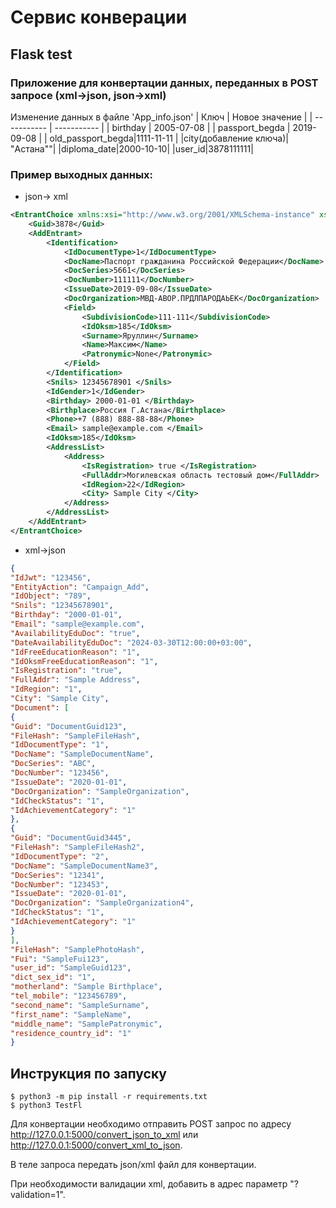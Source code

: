 # Сервис конверации
## Flask test
### Приложение для конвертации данных, переданных в POST запросе (xml->json, json->xml)

Изменение данных в файле 'App_info.json'
| Ключ | Новое значение |
| ----------- | ----------- |
| birthday   | 2005-07-08  |
| passport_begda    | 2019-09-08   |
|  old_passport_begda|1111-11-11 |
|city(добавление ключа)| "Астана""|
|diploma_date|2000-10-10|
|user_id|3878111111|

### Пример выходных данных:
- json-> xml
```xml
<EntrantChoice xmlns:xsi="http://www.w3.org/2001/XMLSchema-instance" xsi:noNamespaceSchemaLocation="example_schema.xsd">
    <Guid>3878</Guid>
    <AddEntrant>
        <Identification>
            <IdDocumentType>1</IdDocumentType>
            <DocName>Паспорт гражданина Российской Федерации</DocName>
            <DocSeries>5661</DocSeries>
            <DocNumber>111111</DocNumber>
            <IssueDate>2019-09-08</IssueDate>
            <DocOrganization>МВД-АВОР.ПРДЛПАРОДАЬЕК</DocOrganization>
            <Field>
                <SubdivisionCode>111-111</SubdivisionCode>
                <IdOksm>185</IdOksm>
                <Surname>Яруллин</Surname>
                <Name>Максим</Name>
                <Patronymic>None</Patronymic>
            </Field>
        </Identification>
        <Snils> 12345678901 </Snils>
        <IdGender>1</IdGender>
        <Birthday> 2000-01-01 </Birthday>
        <Birthplace>Россия Г.Астана</Birthplace>
        <Phone>+7 (888) 888-88-88</Phone>
        <Email> sample@example.com </Email>
        <IdOksm>185</IdOksm>
        <AddressList>
            <Address>
                <IsRegistration> true </IsRegistration>
                <FullAddr>Могилевская область тестовый дом</FullAddr>
                <IdRegion>22</IdRegion>
                <City> Sample City </City>
            </Address>
        </AddressList>
    </AddEntrant>
</EntrantChoice>
```

- xml->json
``` json
{
"IdJwt": "123456",
"EntityAction": "Campaign_Add",
"IdObject": "789",
"Snils": "12345678901",
"Birthday": "2000-01-01",
"Email": "sample@example.com",
"AvailabilityEduDoc": "true",
"DateAvailabilityEduDoc": "2024-03-30T12:00:00+03:00",
"IdFreeEducationReason": "1",
"IdOksmFreeEducationReason": "1",
"IsRegistration": "true",
"FullAddr": "Sample Address",
"IdRegion": "1",
"City": "Sample City",
"Document": [
{
"Guid": "DocumentGuid123",
"FileHash": "SampleFileHash",
"IdDocumentType": "1",
"DocName": "SampleDocumentName",
"DocSeries": "ABC",
"DocNumber": "123456",
"IssueDate": "2020-01-01",
"DocOrganization": "SampleOrganization",
"IdCheckStatus": "1",
"IdAchievementCategory": "1"
},
{
"Guid": "DocumentGuid3445",
"FileHash": "SampleFileHash2",
"IdDocumentType": "2",
"DocName": "SampleDocumentName3",
"DocSeries": "12341",
"DocNumber": "123453",
"IssueDate": "2020-01-01",
"DocOrganization": "SampleOrganization4",
"IdCheckStatus": "1",
"IdAchievementCategory": "1"
}
],
"FileHash": "SamplePhotoHash",
"Fui": "SampleFui123",
"user_id": "SampleGuid123",
"dict_sex_id": "1",
"motherland": "Sample Birthplace",
"tel_mobile": "123456789",
"second_name": "SampleSurname",
"first_name": "SampleName",
"middle_name": "SamplePatronymic",
"residence_country_id": "1"
}
```


## Инструкция по запуску
```
$ python3 -m pip install -r requirements.txt
$ python3 TestFl
```

Для конвертации необходимо отправить POST запрос по адресу http://127.0.0.1:5000/convert_json_to_xml или http://127.0.0.1:5000/convert_xml_to_json.

В теле запроса передать json/xml файл для конвертации. 

При необходимости валидации xml, добавить в адрес параметр "?validation=1".